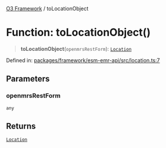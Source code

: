 [O3 Framework](../API.md) / toLocationObject

# Function: toLocationObject()

> **toLocationObject**(`openmrsRestForm`): [`Location`](../interfaces/Location.md)

Defined in: [packages/framework/esm-emr-api/src/location.ts:7](https://github.com/openmrs/openmrs-esm-core/blob/main/packages/framework/esm-emr-api/src/location.ts#L7)

## Parameters

### openmrsRestForm

`any`

## Returns

[`Location`](../interfaces/Location.md)
